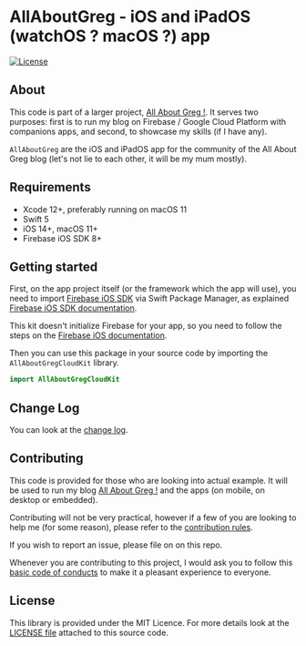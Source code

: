 # AllAboutGreg - iOS and iPadOS (watchOS ? macOS ?) app

[![License](https://img.shields.io/badge/License-MIT-blue.svg)](LICENSE)

## About

This code is part of a larger project, [All About Greg !](https://allaboutgreg.net). It serves two purposes: first is to run my blog on Firebase / Google Cloud Platform with companions apps, and second, to showcase my skills (if I have any).

`AllAboutGreg` are the iOS and iPadOS app for the community of the All About Greg blog (let's not lie to each other, it will be my mum mostly).

## Requirements

- Xcode 12+, preferably running on macOS 11
- Swift 5
- iOS 14+, macOS 11+
- Firebase iOS SDK 8+

## Getting started

First, on the app project itself (or the framework which the app will use), you need to import [Firebase iOS SDK](https://github.com/firebase/firebase-ios-sdk) via Swift Package Manager, as explained [Firebase iOS SDK documentation](https://firebase.google.com/docs/ios/swift-package-manager?authuser=0).

This kit doesn't initialize Firebase for your app, so you need to follow the steps on the [Firebase iOS documentation](https://firebase.google.com/docs/ios/setup?authuser=0).

Then you can use this package in your source code by importing the `AllAboutGregCloudKit` library.

```swift
import AllAboutGregCloudKit
```

## Change Log

You can look at the [change log](CHANGE_LOG.md).

## Contributing

This code is provided for those who are looking into actual example. It will be used to run my blog [All About Greg !](https://allaboutgreg.net) and the apps (on mobile, on desktop or embedded).

Contributing will not be very practical, however if a few of you are looking to help me (for some reason), please refer to the [contribution rules](CONTRIBUTING.md).

If you wish to report an issue, please file on on this repo.

Whenever you are contributing to this project, I would ask you to follow this [basic code of conducts](CODE_OF_CONDUCT.md) to make it a pleasant experience to everyone.

## License

This library is provided under the MIT Licence. For more details look at the [LICENSE file](LICENSE) attached to this source code.
